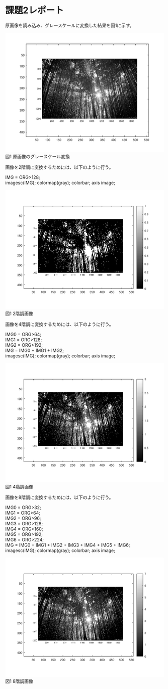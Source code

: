 # 課題2レポート
原画像を読み込み、グレースケールに変換した結果を図1に示す。

![原画像](https://github.com/r-takano/lecture_image_processing/blob/master/picture/kadai2/kadai2_1.png)  
図1 原画像のグレースケール変換

画像を2階調に変換するためには、以下のように行う。

IMG = ORG>128;  
imagesc(IMG); colormap(gray); colorbar;  axis image;

![原画像](https://github.com/r-takano/lecture_image_processing/blob/master/picture/kadai2/kadai2_2.png)  
図1 2階調画像

画像を4階調に変換するためには、以下のように行う。

IMG0 = ORG>64;  
IMG1 = ORG>128;  
IMG2 = ORG>192;  
IMG = IMG0 + IMG1 + IMG2;  
imagesc(IMG); colormap(gray); colorbar;  axis image;

![原画像](https://github.com/r-takano/lecture_image_processing/blob/master/picture/kadai2/kadai2_3.png)  
図1 4階調画像

画像を8階調に変換するためには、以下のように行う。

IMG0 = ORG>32;  
IMG1 = ORG>64;  
IMG2 = ORG>96;  
IMG3 = ORG>128;  
IMG4 = ORG>160;  
IMG5 = ORG>192;  
IMG6 = ORG>224;  
IMG = IMG0 + IMG1 + IMG2 + IMG3 + IMG4 + IMG5 + IMG6;  
imagesc(IMG); colormap(gray); colorbar;  axis image;

![原画像](https://github.com/r-takano/lecture_image_processing/blob/master/picture/kadai2/kadai2_4.png)  
図1 8階調画像
